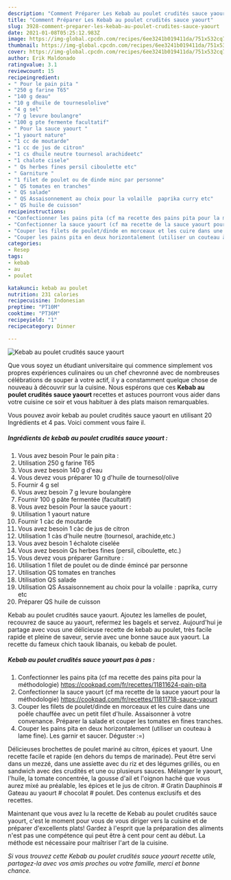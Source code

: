 ```yaml
---
description: "Comment Préparer Les Kebab au poulet crudités sauce yaourt"
title: "Comment Préparer Les Kebab au poulet crudités sauce yaourt"
slug: 3928-comment-preparer-les-kebab-au-poulet-crudites-sauce-yaourt
date: 2021-01-08T05:25:12.983Z
image: https://img-global.cpcdn.com/recipes/6ee3241b019411da/751x532cq70/kebab-au-poulet-crudites-sauce-yaourt-photo-principale-de-la-recette.jpg
thumbnail: https://img-global.cpcdn.com/recipes/6ee3241b019411da/751x532cq70/kebab-au-poulet-crudites-sauce-yaourt-photo-principale-de-la-recette.jpg
cover: https://img-global.cpcdn.com/recipes/6ee3241b019411da/751x532cq70/kebab-au-poulet-crudites-sauce-yaourt-photo-principale-de-la-recette.jpg
author: Erik Maldonado
ratingvalue: 3.1
reviewcount: 15
recipeingredient:
- " Pour le pain pita "
- "250 g farine T65"
- "140 g deau"
- "10 g dhuile de tournesololive"
- "4 g sel"
- "7 g levure boulangre"
- "100 g pte fermente facultatif"
- " Pour la sauce yaourt "
- "1 yaourt nature"
- "1 cc de moutarde"
- "1 cc de jus de citron"
- "1 cs dhuile neutre tournesol arachideetc"
- "1 chalote cisele"
- " Qs herbes fines persil ciboulette etc"
- " Garniture "
- "1 filet de poulet ou de dinde minc par personne"
- " QS tomates en tranches"
- " QS salade"
- " QS Assaisonnement au choix pour la volaille  paprika curry etc"
- " QS huile de cuisson"
recipeinstructions:
- "Confectionner les pains pita (cf ma recette des pains pita pour la méthodologie) https://cookpad.com/fr/recettes/11811624-pain-pita"
- "Confectionner la sauce yaourt (cf ma recette de la sauce yaourt pour la méthodologie) https://cookpad.com/fr/recettes/11811718-sauce-yaourt"
- "Couper les filets de poulet/dinde en morceaux et les cuire dans une poêle chauffée avec un petit filet d&#39;huile. Assaisonner à votre convenance. Préparer la salade et couper les tomates en fines tranches."
- "Couper les pains pita en deux horizontalement (utiliser un couteau à lame fine). Les garnir et saucer. Déguster :=)"
categories:
- Resep
tags:
- kebab
- au
- poulet

katakunci: kebab au poulet 
nutrition: 231 calories
recipecuisine: Indonesian
preptime: "PT10M"
cooktime: "PT36M"
recipeyield: "1"
recipecategory: Dinner

---
```



![Kebab au poulet crudités sauce yaourt](https://img-global.cpcdn.com/recipes/6ee3241b019411da/751x532cq70/kebab-au-poulet-crudites-sauce-yaourt-photo-principale-de-la-recette.jpg)

Que vous soyez un étudiant universitaire qui commence simplement vos propres expériences culinaires ou un chef chevronné avec de nombreuses célébrations de souper à votre actif, il y a constamment quelque chose de nouveau à découvrir sur la cuisine. Nous espérons que ces <strong> Kebab au poulet crudités sauce yaourt </strong> recettes et astuces pourront vous aider dans votre cuisine ce soir et vous habituer à des plats maison remarquables.

<!--inarticleads1-->

Vous pouvez avoir kebab au poulet crudités sauce yaourt en utilisant 20 Ingrédients et 4 pas. Voici comment vous faire il.

##### Ingrédients de kebab au poulet crudités sauce yaourt :

1. Vous avez besoin  Pour le pain pita :
1. Utilisation 250 g farine T65
1. Vous avez besoin 140 g d&#39;eau
1. Vous devez vous préparer 10 g d&#39;huile de tournesol/olive
1. Fournir 4 g sel
1. Vous avez besoin 7 g levure boulangère
1. Fournir 100 g pâte fermentée (facultatif)
1. Vous avez besoin  Pour la sauce yaourt :
1. Utilisation 1 yaourt nature
1. Fournir 1 càc de moutarde
1. Vous avez besoin 1 càc de jus de citron
1. Utilisation 1 càs d&#39;huile neutre (tournesol, arachide,etc.)
1. Vous avez besoin 1 échalote ciselée
1. Vous avez besoin  Qs herbes fines (persil, ciboulette, etc.)
1. Vous devez vous préparer  Garniture :
1. Utilisation 1 filet de poulet ou de dinde émincé par personne
1. Utilisation  QS tomates en tranches
1. Utilisation  QS salade
1. Utilisation  QS Assaisonnement au choix pour la volaille : paprika, curry etc
1. Préparer  QS huile de cuisson


Kebab au poulet crudités sauce yaourt. Ajoutez les lamelles de poulet, recouvrez de sauce au yaourt, refermez les bagels et servez. Aujourd&#39;hui je partage avec vous une délicieuse recette de kebab au poulet, très facile rapide et pleine de saveur, servie avec une bonne sauce aux yaourt. La recette du fameux chich taouk libanais, ou kebab de poulet. 

<!--inarticleads2-->

##### Kebab au poulet crudités sauce yaourt pas à pas :

1. Confectionner les pains pita (cf ma recette des pains pita pour la méthodologie) https://cookpad.com/fr/recettes/11811624-pain-pita
1. Confectionner la sauce yaourt (cf ma recette de la sauce yaourt pour la méthodologie) https://cookpad.com/fr/recettes/11811718-sauce-yaourt
1. Couper les filets de poulet/dinde en morceaux et les cuire dans une poêle chauffée avec un petit filet d&#39;huile. Assaisonner à votre convenance. Préparer la salade et couper les tomates en fines tranches.
1. Couper les pains pita en deux horizontalement (utiliser un couteau à lame fine). Les garnir et saucer. Déguster :=)


Délicieuses brochettes de poulet mariné au citron, épices et yaourt. Une recette facile et rapide (en dehors du temps de marinade). Peut être servi dans un mezzé, dans une assiette avec du riz et des légumes grillés, ou en sandwich avec des crudités et une ou plusieurs sauces. Mélanger le yaourt, l&#39;huile, la tomate concentrée, la gousse d&#39;ail et l&#39;oignon haché que vous aurez mixé au préalable, les épices et le jus de citron. # Gratin Dauphinois # Gateau au yaourt # chocolat # poulet. Des contenus exclusifs et des recettes. 

<!--inarticleads1-->

<p>
Maintenant que vous avez lu la recette de Kebab au poulet crudités sauce yaourt, c'est le moment pour vous de vous diriger vers la cuisine et de préparer d'excellents plats! Gardez à l'esprit que la préparation des aliments n'est pas une compétence qui peut être à cent pour cent au début. La méthode est nécessaire pour maîtriser l'art de la cuisine.
</p>

<p>
<i>Si vous trouvez cette Kebab au poulet crudités sauce yaourt recette utile, partagez-la avec vos amis proches ou votre famille, merci et bonne chance.</i>
</p>

